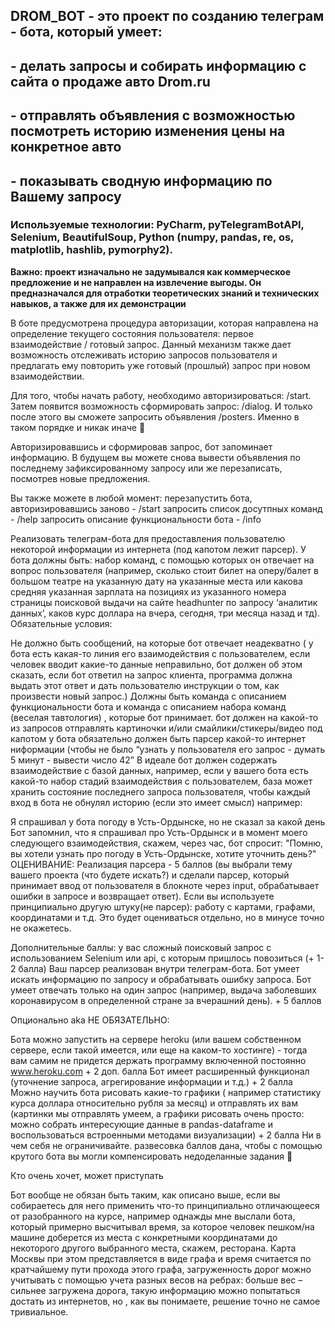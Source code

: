 ## DROM_BOT - это проект по созданию телеграм - бота, который умеет:
## - делать запросы и собирать информацию с сайта о продаже авто Drom.ru
## - отправлять объявления с возможностью посмотреть историю изменения цены на конкретное авто
## - показывать сводную информацию по Вашему запросу

### Используемые технологии: PyCharm, pyTelegramBotAPI, Selenium, BeautifulSoup, Python (numpy, pandas, re, os, matplotlib, hashlib, pymorphy2).

**Важно: проект изначально не задумывался как коммерческое предложение и не направлен на извлечение выгоды. Он предназначался для отработки теоретических знаний и технических навыков, а также для их демонстрации**

В боте предусмотрена процедура авторизации, которая направлена на определение текущего состояния пользователя: первое взаимодействие / готовый запрос. Данный механизм также дает возможность отслеживать историю запросов пользователя и предлагать ему повторить уже готовый (прошлый) запрос при новом взаимодействии. 

Для того, чтобы начать работу,
необходимо авторизироваться: /start.
Затем появится возможность сформировать запрос: /dialog. 
И только после этого вы сможете
запросить объявления /posters.
Именно в таком порядке и никак иначе 👀

Авторизировавшись и сформировав запрос, бот запоминает
информацию. В будущем вы можете снова вывести объявления
по последнему зафиксированному запросу или же перезаписать, посмотрев новые предложения.

Вы также можете в любой момент:
перезапустить бота, авторизировавшись заново - /start 
запросить список досутпных команд - /help
запросить описание функциональности бота - /info

Реализовать телеграм-бота для предоставления пользователю некоторой информации из интернета (под капотом лежит парсер). У бота должны быть: набор команд, с помощью которых он отвечает на вопрос пользователя (например, сколько стоит билет на оперу/балет в большом театре на указанную дату на указанные места или какова средняя указанная зарплата на позициях из указанного номера страницы поисковой выдачи на сайте headhunter по запросу ‘аналитик данных’, каков курс доллара на вчера, сегодня, три месяца назад и тд). Обязательные условия:

Не должно быть сообщений, на которые бот отвечает неадекватно ( у бота есть какая-то линия его взаимодействия с пользователем, если человек вводит какие-то данные неправильно, бот должен об этом сказать, если бот ответил на запрос клиента, программа должна выдать этот ответ и дать пользователю инструкции о том, как произвести новый запрос.)
Должны быть команда с описанием функциональности бота и команда с описанием набора команд (веселая тавтология) , которые бот принимает.
бот должен на какой-то из запросов отправлять картиночки и/или смайлики/стикеры/видео
под капотом у бота обязательно должен быть парсер какой-то интернет ниформации (чтобы не было “узнать у пользователя его запрос - думать 5 минут - вывести число 42”
В идеале бот должен содержать взаимодействие с базой данных, например, если у вашего бота есть какой-то набор стадий взаимодействия с пользователем, база может хранить состояние последнего запроса пользователя, чтобы каждый вход в бота не обнулял историю (если это имеет смысл) например:

Я спрашивал у бота погоду в Усть-Ордынске, но не сказал за какой день
Бот запомнил, что я спрашивал про Усть-Ордынск и в момент моего следующего взаимодействия, скажем, через час, бот спросит: "Помню, вы хотели узнать про погоду в Усть-Ордынске, хотите уточнить день?"
ОЦЕНИВАНИЕ: Реализация парсера - 5 баллов (вы выбрали тему вашего проекта (что будете искать?) и сделали парсер, который принимает ввод от пользователя в блокноте через input, обрабатывает ошибки в запросе и возвращает ответ). Если вы используете принципиально другую штуку(не парсер): работу с картами, графами, координатами и т.д. Это будет оцениваться отдельно, но в минусе точно не окажетесь.

Дополнительные баллы: у вас сложный поисковый запрос с использованием Selenium или api, с которым пришлось повозиться (+ 1-2 балла) Ваш парсер реализован внутри телеграм-бота. Бот умеет искать информацию по запросу и обрабатывать ошибку запроса. Бот умеет отвечать только на один запрос (например, выдача заболевших коронавирусом в определенной стране за вчерашний день). + 5 баллов

Опционально aka НЕ ОБЯЗАТЕЛЬНО:

Бота можно запустить на сервере heroku (или вашем собственном сервере, если такой имеется, или еще на каком-то хостинге) - тогда вам самим не придется держать программу включенной постоянно www.heroku.com + 2 доп. балла
Бот имеет расширенный функционал (уточнение запроса, агрегирование информации и т.д.) + 2 балла
Можно научить бота рисовать какие-то графики ( например статистику курса доллара относительно рубля за месяц) и отправлять их вам (картинки мы отправлять умеем, а графики рисовать очень просто: можно собрать интересующие данные в pandas-dataframe и воспользоваться встроенными методами визуализации) + 2 балла
Ни в чем себя не ограничивайте. развесовка баллов дана, чтобы с помощью крутого бота вы могли компенсировать недоделанные задания 🙂

Кто очень хочет, может приступать

Бот вообще не обязан быть таким, как описано выше, если вы собираетесь для него применить что-то принципиально отличающееся от разобранного на курсе, например однажды мне выслали бота, который примерно высчитывал время, за которое человек пешком/на машине доберется из места с конкретными координатами до некоторого другого выбранного места, скажем, ресторана. Карта Москвы при этом представляется в виде графа и время считается по кратчайшему пути прохода этого графа, загруженность дорог можно учитывать с помощью учета разных весов на ребрах: больше вес – сильнее загружена дорога, такую информацию можно попытаться достать из интернетов, но , как вы понимаете, решение точно не самое тривиальное.
